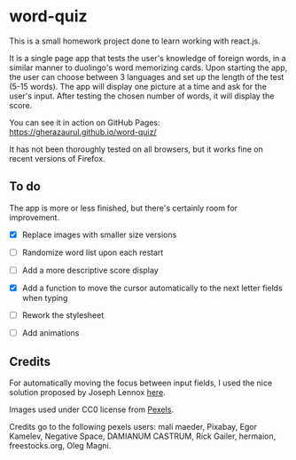 # word-quiz
This is a small homework project done to learn working with react.js.

It is a single page app that tests the user's knowledge of foreign words, in a similar manner to duolingo's word memorizing cards. Upon starting the app, the user can choose between 3 languages and set up the length of the test (5-15 words). The app will display one picture at a time and ask for the user's input. After testing the chosen number of words, it will display the score.

You can see it in action on GitHub Pages: https://gherazaurul.github.io/word-quiz/

It has not been thoroughly tested on all browsers, but it works fine on recent versions of Firefox.

## To do

The app is more or less finished, but there's certainly room for improvement.

- [x] Replace images with smaller size versions
- [ ] Randomize word list upon each restart
- [ ] Add a more descriptive score display
- [x] Add a function to move the cursor automatically to the next letter fields when typing
- [ ] Rework the stylesheet
- [ ] Add animations


## Credits

For automatically moving the focus between input fields, I used the nice solution proposed by Joseph Lennox [here](https://stackoverflow.com/questions/15595652/focus-next-input-once-reaching-maxlength-value).

Images used under CC0 license from [Pexels](www.pexels.com).

Credits go to the following pexels users: mali maeder, Pixabay, Egor Kamelev, Negative Space, DAMIANUM CASTRUM, Rick Gailer, hermaion, freestocks.org, Oleg Magni.
